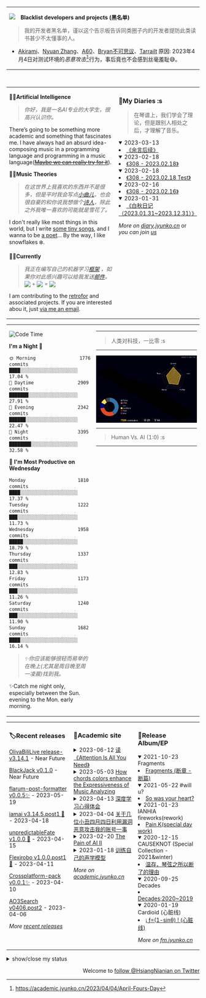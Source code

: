 

<table style="border-color: transparent;" cellspacing=0 >
<tr><td valign="center" width="60%">

<img width="30" align="left" src="https://th.bing.com/th/id/OIP.-pEpS0FvPC2OpvnNrRGrugAAAA?w=170&h=180&c=7&r=0&o=5&pid=1.7">**Blacklist developers and projects (黑名单)**
  
> 我的开发者黑名单，谨以这个告示板告诉同类圈子内的开发者提防此类读书甚少不太懂事的人。
  
  * [Akirami](https://github.com/A-Kirami)、[Nyuan Zhang](https://github.com/blueglassblock)、[A60](https://github.com/djkcyl)、[Bryan不可思议](https://github.com/ProgramRipper)、[Tarrailt](https://github.com/RF-Tar-Railt)
  原因: 2023年4月4日对测试环境的*恶意攻击*[^1]行为，事后竟也不会感到丝毫羞耻😅。
  
  [^1]: https://academic.jyunko.cn/2023/04/04/April-Fours-Day
  
</td></tr></table>

<br>

<table style="border-color: transparent;" cellspacing=0 ><tr><td valign="center" width="60%">
  
🐱‍🏍**Artificial Intelligence** 

> _你好，我是一名AI专业的大学生，很高兴认识你。_

There’s going to be something more academic and something that fascinates me. 
I have always had an absurd idea-composing music in a programming language and programming in a music language([~~Maybe we can really try for it~~](https://github.com/academic-jyunko)).

🐱‍💻**Music Theories**
> _在这世界上我喜欢的东西并不是很多，但是平时我会写点[小曲儿](https://fm.jyunko.cn)，也会很自豪的和你说我想做个[诗人](https://www.zgshige.com/c/2022-07-25/22158479.shtml)，除此之外我唯一喜欢的可能就是雪花了。_

I don't really like most things in this world, but I write [some tiny songs](https://fm.jyunko.cn), and I wanna to be [a poet](https://www.zgshige.com/c/2022-07-25/22158479.shtml)... By the way, I like snowflakes ❄️. 
  
🐱‍👤**Currently**  

> _我正在编写自己的机器学习[框架](https://github.com/retrofor/) ，如果你对此感兴趣可以给我发送[邮件](mailto:admin@jyunko.cn)。_   <img align="center" width="100" src="https://iamai.retrofor.space/icons/logo.png"> +  <img align="center" width="60" src="https://iamai.retrofor.space/logo.png"> = <img align="center" width="100" src="https://iamai.retrofor.space/icons/retro_plus.png">

I am contributing to the [retrofor](https://github.com/retrofor/)  and associated projects. If you are interested abou it, just [via me an email](mailto:admin@jyunko.cn). 
</td><td valign="top" width="33%">
<p align="right">

### 📕My Diaries :s
> 在琴谱上，我们学会了理论，但是跟别人相处之后，才理解了音乐。
<!-- diary starts -->
<details open="true"><summary>2023-03-13</summary><li><a href="https://diary.jyunko.cn/2023/03/13/Mon">《余言后续》</a></li></details>

<details open="true"><summary>2023-02-18</summary><li><a href="https://diary.jyunko.cn/2023/02/18/Sat">《308 - 2023.02.18》</a></li></details>

<details open="true"><summary>2023-02-18</summary><li><a href="https://diary.jyunko.cn/2023/02/18/Test">《308 - 2023.02.18 Test》</a></li></details>

<details open="true"><summary>2023-02-16</summary><li><a href="https://diary.jyunko.cn/2023/02/16/Thu">《308 - 2023.02.16》</a></li></details>

<details open="true"><summary>2023-01-31</summary><li><a href="https://diary.jyunko.cn/2023/01/31/QY-dairy">《白秋日记（2023.01.31~2023.12.31）》</a></li></details>
<!-- diary ends -->

_More on [diary.jyunko.cn](https://diary.jyunko.cn)_ or 
_you can join [us](https://github.com/Diaries-Store)_
</p>
</td></tr></table>

<table style="border-color: transparent;" cellspacing=0 ><tr><td valign="top" width="10%">
  
<!--START_SECTION:waka-->
![Code Time](http://img.shields.io/badge/Code%20Time-306%20hrs%2014%20mins-blue)

**I'm a Night 🦉** 

```text
🌞 Morning                1776 commits        ████░░░░░░░░░░░░░░░░░░░░░   17.04 % 
🌆 Daytime                2909 commits        ███████░░░░░░░░░░░░░░░░░░   27.91 % 
🌃 Evening                2342 commits        ██████░░░░░░░░░░░░░░░░░░░   22.47 % 
🌙 Night                  3395 commits        ████████░░░░░░░░░░░░░░░░░   32.58 % 
```
📅 **I'm Most Productive on Wednesday** 

```text
Monday                   1810 commits        ████░░░░░░░░░░░░░░░░░░░░░   17.37 % 
Tuesday                  1222 commits        ███░░░░░░░░░░░░░░░░░░░░░░   11.73 % 
Wednesday                1958 commits        █████░░░░░░░░░░░░░░░░░░░░   18.79 % 
Thursday                 1337 commits        ███░░░░░░░░░░░░░░░░░░░░░░   12.83 % 
Friday                   1173 commits        ███░░░░░░░░░░░░░░░░░░░░░░   11.26 % 
Saturday                 1240 commits        ███░░░░░░░░░░░░░░░░░░░░░░   11.90 % 
Sunday                   1682 commits        ████░░░░░░░░░░░░░░░░░░░░░   16.14 % 
```



<!--END_SECTION:waka-->
  > _✨你应该能够很轻而易举的在晚上(尤其是周日晚至周一凌晨)找到我。_
  
  ✨Catch me night only, especially between the Sun. evening to the Mon. early morning. 
</td><td valign="top" width="33%">
<p align="right">

  ***
  
  > 人类对科技，一比零 :s
  
  ***
  
<img width="900" align="center" src="profile-3d-contrib/profile-night-rainbow.svg">

  ***
  
  > Human Vs. AI (1:0) :s
  
  ***
  
</p>
</td></tr></table>

<table><tr><td valign="top" width="33%">
  
### 🏷Recent releases
<!-- recent_releases starts -->
[OlivaBiliLive release-v3.14.1](https://github.com/HsiangNianian/OlivaBiliLive/releases/tag/untagged-f4ec52c28bb501b84e5d) - Near Future

[BlackJack v0.1.0](https://github.com/HsiangNianian/BlackJack/releases/tag/untagged-7556df0546fbf278b86e) - Near Future

[flarum-post-formatter v0.0.5✨](https://github.com/HsiangNianian/flarum-post-formatter/releases/tag/v0.0.5) - 2023-05-19

[iamai v3.14.5.post1 🌈](https://github.com/retrofor/iamai/releases/tag/v3.14.5.post1) - 2023-04-18

[unpredictableFate v1.0.0 🎉](https://github.com/HsiangNianian/unpredictableFate/releases/tag/v1.0.0) - 2023-04-15

[Flexirobo v1.0.0.post1 🎉](https://github.com/retrofor/Flexirobo/releases/tag/v1.0.0.post1) - 2023-04-11

[Crossplatform-pack v0.0.1✨](https://github.com/HsiangNianian/Crossplatform-pack/releases/tag/v0.0.1) - 2023-04-10

[AO3Search v0406.post2](https://github.com/HsiangNianian/AO3Search/releases/tag/0406.post2) - 2023-04-06
<!-- recent_releases ends -->

_More [recent releases](https://github.com/HsiangNianian/HsiangNianian/blob/main/releases.md)_
</td><td valign="top" width="33%">

### 📰Academic site
<!-- blog starts -->
<details><summary>2023-06-12 <a href="https://academic.jyunko.cn/2023/06/12/Reading-Attention-Is-All-You-Need">读《Attention Is All You Need》</a></summary><p>Part 1</p></details>

<details><summary>2023-05-03 <a href="https://academic.jyunko.cn/2023/05/03/HccetEMA">How chords colors enhance the Expressiveness of Music Analyzing</a></summary><p>Music is an art form that conveys emotions through sound, melody, harmony, and other elements.In music composition, chords are an important musical element and a tool for expressing emotions and intentions. This article will explore how to better use chords to enhance the expressiveness of music from both acoustic and audience perspectives.</p></details>

<details><summary>2023-04-13 <a href="https://academic.jyunko.cn/2023/04/13/deep-learning-zh%20copy">深度学习心得体会</a></summary><p>深度学习是机器学习领域中的一种最先进的技术，它可以在处理复杂数据时取得非常出色的效果。与传统机器学习方法相比，深度学习能够更好地处理自然语言、语音识别、图像识别、物体识别等复杂的任务。深度学习采用了一些特殊的算法和网络结构，例如神经网络，使得机器可以从数据中进行自我学习，并且可以通过大量的数据训练来不断优化自身的性能。</p></details>

<details><summary>2023-04-04 <a href="https://academic.jyunko.cn/2023/04/04/April-Fours-Day">关于几位小丑四月四日利用漏洞恶意攻击我的账号一事</a></summary><p>涉事名单 A60、Bryan不可思议、Tarrailt、Akirami、Nyuan Zhang</p></details>

<details><summary>2023-02-20 <a href="https://academic.jyunko.cn/2023/02/20/The-Pain-of-AI-2">The Pain of AI II</a></summary><p>???</p></details>

<details><summary>2023-01-18 <a href="https://academic.jyunko.cn/2023/01/18/Training-an-acoustic-model-for-CMUSphinx-zh-CN">训练自己的声学模型</a></summary><p>声学模型主要用于计算语音特征和每个发音模板之间的似然度。目的是为每个声学单元建立一套模型参数（通过不断地学习和改进得到最优的，也就是概率最大的一组HMM模型参数）。</p></details>
<!-- blog ends -->

_More on [academic.jyunko.cn](https://academic.jyunko.cn/)_
</td><td valign="top" width="33%">

### 🎹Release Album/EP
<!-- fm starts -->
<details open="true"><summary>2021-10-23 Fragments</summary><li><a href="https://fm.jyunko.cn/Fragments">Fragments (断章 - 断篇)</a></li></details>

<details open="true"><summary>2021-05-22 #will u?</summary><li><a href="https://fm.jyunko.cn/So-was-your-heart">So was your heart?</a></li></details>

<details open="true"><summary>2021-01-23 IANHIA fireworks(rework)</summary><li><a href="https://fm.jyunko.cn/paink">Pain,K(special day work)</a></li></details>

<details open="true"><summary>2020-12-15 CAUSEKNOT (Special Collection - 2021&winter)</summary><li><a href="https://fm.jyunko.cn/winter">温存，琴弦之所以断了的理由</a></li></details>

<details open="true"><summary>2020-09-25 Decades</summary><li><a href="https://fm.jyunko.cn/Decades">Decades;2020~2019</a></li></details>

<details open="true"><summary>2020-01-19 Cardioid (心脏线)</summary><li><a href="https://fm.jyunko.cn/Cardioid">¡ ƒ=(1-sinθ) ! (心脏线)</a></li></details>
<!-- fm ends -->
  
_More on [fm.jyunko.cn](https://fm.jyunko.cn/)_
</td></tr></table>

<details close>
  <summary>show/close my status</summary>
  <img src="./github-metrics.svg">
</details>

<p align="right">Welcome to <a href="https://twitter.com/HsiangNianian">follow @HsiangNianian on Twitter<a></p>

  
